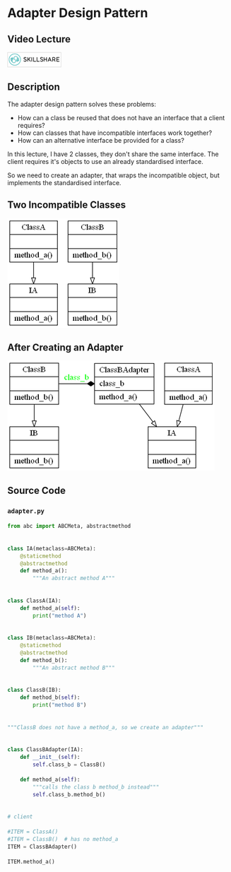 # Adapter Design Pattern

## Video Lecture

<a id="skillShareVideoLink" href="https://skl.sh/34SM2Xg" target="_blank" title="Adapter Design Pattern"><img src="/img/skillshare_btn_sm.gif" alt="Adapter Design Pattern"/></a> 
<!-- <a id="udemyVideoLink" href="https://www.udemy.com/course/design-patterns-in-python/learn/lecture/16399566/?referralCode=7493DBBBF97FF2B0D24D" target="_blank" title="Adapter Design Pattern"><img src="/img/udemy_btn_sm.gif" alt="Adapter Design Pattern"/></a> -->

## Description

The adapter design pattern solves these problems:

- How can a class be reused that does not have an interface that a client requires?
- How can classes that have incompatible interfaces work together?
- How can an alternative interface be provided for a class?

In this lecture, I have 2 classes, they don't share the same interface. The client requires it's objects to use an already standardised interface.

So we need to create an adapter, that wraps the incompatible object, but implements the standardised interface.

## Two Incompatible Classes
![Adapter Design Pattern](adapter_before.png)

## After Creating an Adapter
![Adapter Design Pattern](adapter.png)

## Source Code

### **`adapter.py`**
```python
from abc import ABCMeta, abstractmethod


class IA(metaclass=ABCMeta):
    @staticmethod
    @abstractmethod
    def method_a():
        """An abstract method A"""


class ClassA(IA):
    def method_a(self):
        print("method A")


class IB(metaclass=ABCMeta):
    @staticmethod
    @abstractmethod
    def method_b():
        """An abstract method B"""


class ClassB(IB):
    def method_b(self):
        print("method B")


"""ClassB does not have a method_a, so we create an adapter"""


class ClassBAdapter(IA):
    def __init__(self):
        self.class_b = ClassB()

    def method_a(self):
        """calls the class b method_b instead"""
        self.class_b.method_b()


# client

#ITEM = ClassA()
#ITEM = ClassB()  # has no method_a
ITEM = ClassBAdapter()

ITEM.method_a()

```